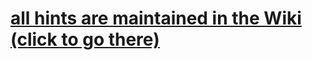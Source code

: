 # [all hints are maintained in the Wiki (click to go there)](https://github.com/open-atmos/python-dev-hints/wiki)

